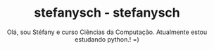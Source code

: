 <div align="center"> 

# stefanysch - stefanysch 

Olá, sou Stéfany e curso Ciências da Computação. 
Atualmente estou estudando python.! =)
